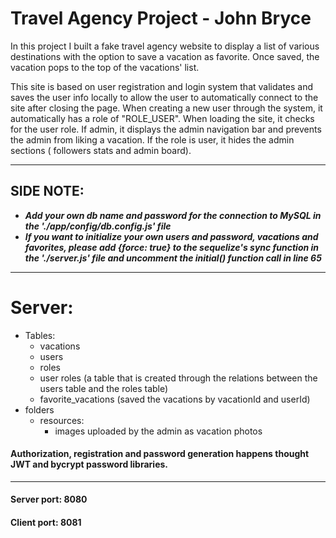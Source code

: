 # Travel Agency Project - John Bryce

In this project I built a fake travel agency website to display a list of various destinations with the option to save a
vacation as favorite. Once saved, the vacation pops to the top of the vacations' list.

This site is based on user registration and login system that validates and saves the user info locally to allow the
user to automatically connect to the site after closing the page. When creating a new user through the system, it
automatically has a role of "ROLE_USER". When loading the site, it checks for the user role. If admin, it displays the
admin navigation bar and prevents the admin from liking a vacation. If the role is user, it hides the admin sections (
followers stats and admin board).

---


## SIDE NOTE:
- **_Add your own db name and password for the connection to MySQL in the './app/config/db.config.js' file_**
- **_If you want to initialize your own users and password, vacations and favorites, please add {force: true} to the sequelize's sync function in the './server.js' file and uncomment the initial() function call in line 65_**

---

# Server:

- Tables:
    - vacations
    - users
    - roles
    - user roles (a table that is created through the relations between the users table and the roles table)
    - favorite_vacations (saved the vacations by vacationId and userId)
- folders
    - resources:
        - images uploaded by the admin as vacation photos


#### Authorization, registration and password generation happens thought JWT and bycrypt password libraries.

---
#### Server port: 8080
#### Client port: 8081

